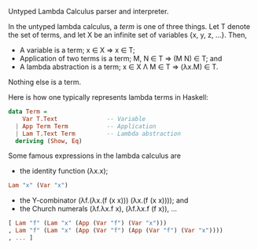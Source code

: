 
Untyped Lambda Calculus parser and interpreter.

In the untyped lambda calculus, a *term* is one of three things. Let T denote the set of terms, and let X be an infinite set of variables {x, y, z, ...}. Then,

* A variable is a term; x ∈ X ⇒ x ∈ T;
* Application of two terms is a term; M, N ∈ T ⇒ (M N) ∈ T; and
* A lambda abstraction is a term; x ∈ X Λ M ∈ T ⇒ (λx.M) ∈ T.

Nothing else is a term.

Here is how one typically represents lambda terms in Haskell:

```haskell
data Term =
    Var T.Text              -- Variable
  | App Term Term           -- Application
  | Lam T.Text Term         -- Lambda abstraction
  deriving (Show, Eq)
```

Some famous expressions in the lambda calculus are 

* the identity function (λx.x);
```haskell
Lam "x" (Var "x")
```
* the Y-combinator (λf.(λx.(f (x x))) (λx.(f (x x)))); and
* the Church numerals (λf.λx.f x), (λf.λx.f (f x)), ...
```haskell
[ Lam "f" (Lam "x" (App (Var "f") (Var "x")))
, Lam "f" (Lam "x" (App (Var "f") (App (Var "f") (Var "x"))))
, ... ]
```
